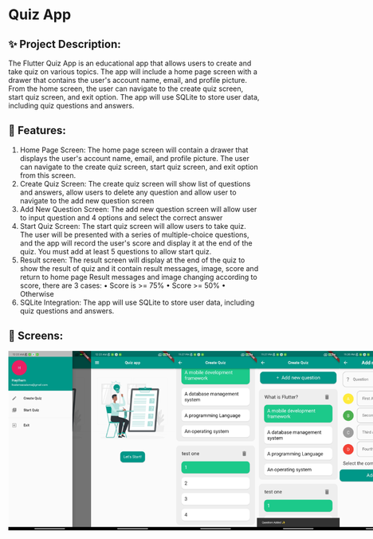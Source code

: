 # Quiz App

## ✨ Project Description:
The Flutter Quiz App is an educational app that allows users to create and take quiz on various
topics. The app will include a home page screen with a drawer that contains the user's account
name, email, and profile picture. From the home screen, the user can navigate to the create
quiz screen, start quiz screen, and exit option.
The app will use SQLite to store user data, including quiz questions and answers.

## 🚀 Features:
1. Home Page Screen: The home page screen will contain a drawer that displays the user's
   account name, email, and profile picture. The user can navigate to the create quiz
   screen, start quiz screen, and exit option from this screen.
2. Create Quiz Screen: The create quiz screen will show list of questions and answers, allow
   users to delete any question and allow user to navigate to the add new question screen
3. Add New Question Screen: The add new question screen will allow user to input
   question and 4 options and select the correct answer
4. Start Quiz Screen: The start quiz screen will allow users to take quiz. The user will be
   presented with a series of multiple-choice questions, and the app will record the user's
   score and display it at the end of the quiz.
   You must add at least 5 questions to allow start quiz.
5. Result screen: The result screen will display at the end of the quiz to show the result of
   quiz and it contain result messages, image, score and return to home page
   Result messages and image changing according to score, there are 3 cases:
   • Score is >= 75%
   • Score >= 50%
   • Otherwise
6. SQLite Integration: The app will use SQLite to store user data, including quiz questions
   and answers.

## 📱 Screens:
<div style="display:flex;">
  <img src="art/Screenshot_2023-05-19-00-22-35-699_com.example.quiz_app.jpg" alt="Image 1" style="width:33%;">
  <img src="art/Screenshot_2023-05-19-00-22-38-328_com.example.quiz_app.jpg" alt="Image 2" style="width:33%;">
  <img src="art/Screenshot_2023-05-18-23-27-15-895_com.example.quiz_app.jpg" alt="Image 1" style="width:33%;">
  <img src="art/Screenshot_2023-05-18-23-27-09-753_com.example.quiz_app.jpg" alt="Image 2" style="width:33%;">
  <img src="art/Screenshot_2023-05-18-23-26-45-626_com.example.quiz_app.jpg" alt="Image 3" style="width:33%;">
  <img src="art/Screenshot_2023-05-18-23-26-30-163_com.example.quiz_app.jpg" alt="Image 1" style="width:33%;">
  <img src="art/Screenshot_2023-05-18-23-26-35-715_com.example.quiz_app.jpg" alt="Image 2" style="width:33%;">
  <img src="art/Screenshot_2023-05-18-23-26-37-888_com.example.quiz_app.jpg" alt="Image 3" style="width:33%;">
  <img src="art/Screenshot_2023-05-18-23-27-23-674_com.example.quiz_app.jpg" alt="Image 1" style="width:33%;">
  <img src="art/Screenshot_2023-05-19-00-21-43-748_com.example.quiz_app.jpg" alt="Image 1" style="width:33%;">
  <img src="art/Screenshot_2023-05-19-00-21-47-177_com.example.quiz_app.jpg" alt="Image 1" style="width:33%;">
</div>


